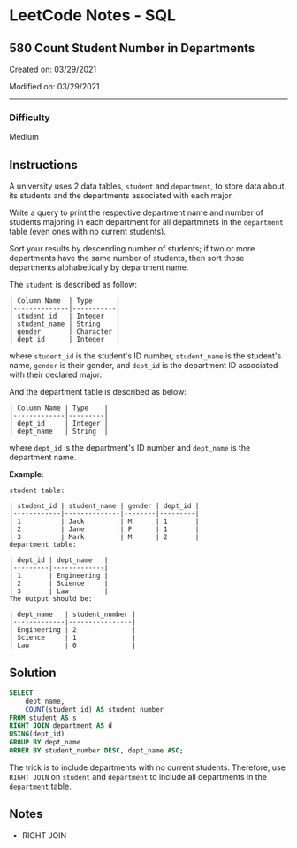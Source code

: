 # LeetCode Notes - SQL

## 580 Count Student Number in Departments

Created on: 03/29/2021

Modified on: 03/29/2021

---

### Difficulty

Medium

## Instructions

A university uses 2 data tables, `student` and `department`, to store data 
about its students and the departments associated with each major.

Write a query to print the respective department name and number of students 
majoring in each department for all departmnets in the `department` table 
(even ones with no current students).

Sort your results by descending number of students; if two or more departments 
have the same number of students, then sort those departments alphabetically 
by department name.

The `student` is described as follow:

```
| Column Name  | Type      |
|--------------|-----------|
| student_id   | Integer   |
| student_name | String    |
| gender       | Character |
| dept_id      | Integer   |
```

where `student_id` is the student's ID number, `student_name` is the student's 
name, `gender` is their gender, and `dept_id` is the department ID associated 
with their declared major.

And the department table is described as below:

```
| Column Name | Type    |
|-------------|---------|
| dept_id     | Integer |
| dept_name   | String  |
```
where `dept_id` is the department's ID number and `dept_name` is the department 
name.

**Example**:

```
student table:

| student_id | student_name | gender | dept_id |
|------------|--------------|--------|---------|
| 1          | Jack         | M      | 1       |
| 2          | Jane         | F      | 1       |
| 3          | Mark         | M      | 2       |
department table:

| dept_id | dept_name   |
|---------|-------------|
| 1       | Engineering |
| 2       | Science     |
| 3       | Law         |
The Output should be:

| dept_name   | student_number |
|-------------|----------------|
| Engineering | 2              |
| Science     | 1              |
| Law         | 0              |
```

## Solution

``` sql
SELECT
    dept_name,
    COUNT(student_id) AS student_number
FROM student AS s
RIGHT JOIN department AS d
USING(dept_id)
GROUP BY dept_name
ORDER BY student_number DESC, dept_name ASC;
```

The trick is to include departments with no current students. Therefore, use 
`RIGHT JOIN` on `student` and `department` to include all departments in the 
`department` table.

## Notes

- RIGHT JOIN
